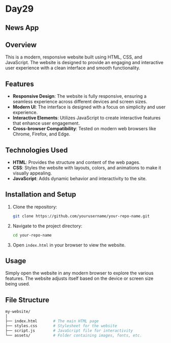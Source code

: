 # Day29
## News App

## Overview

This is a modern, responsive website built using HTML, CSS, and JavaScript. The website is designed to provide an engaging and interactive user experience with a clean interface and smooth functionality.

## Features

- **Responsive Design**: The website is fully responsive, ensuring a seamless experience across different devices and screen sizes.
- **Modern UI**: The interface is designed with a focus on simplicity and user experience.
- **Interactive Elements**: Utilizes JavaScript to create interactive features that enhance user engagement.
- **Cross-browser Compatibility**: Tested on modern web browsers like Chrome, Firefox, and Edge.

## Technologies Used

- **HTML**: Provides the structure and content of the web pages.
- **CSS**: Styles the website with layouts, colors, and animations to make it visually appealing.
- **JavaScript**: Adds dynamic behavior and interactivity to the site.

## Installation and Setup

1. Clone the repository:
    ```bash
    git clone https://github.com/yourusername/your-repo-name.git
    ```
   
2. Navigate to the project directory:
    ```bash
    cd your-repo-name
    ```

3. Open `index.html` in your browser to view the website.

## Usage

Simply open the website in any modern browser to explore the various features. The website adjusts itself based on the device or screen size being used.

## File Structure

```bash
my-website/
│
├── index.html       # The main HTML page
├── styles.css       # Stylesheet for the website
├── script.js        # JavaScript file for interactivity
└── assets/          # Folder containing images, fonts, etc.
```
